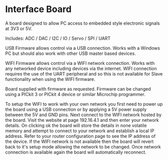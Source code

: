 # Interface Board

A board designed to allow PC access to embedded style electronic signals at 3V3 or 5V.

Includes: ADC / DAC / I2C / IO / Servo / SPI / UART

USB Firmware allows control via a USB connection. Works with a Windows PC but should also work with other USB master based devices.

WIFI Firmware allows control via a WIFI network connection. Works with any networked device including devices via the internet. 
WIFI connection requires the use of the UART peripheral and so this is not available for Slave functionality when using the WIFI firmware.

Board supplied with firmware as requested. Firmware can be changed using a PICkit 3 or PICkit 4 device or similar Microchip programmer.

To setup the WIFI to work with your own network you first need to power up the board using a USB connection or by applying a 5V power supply between the 5V and GND pins. 
Next connect to the WIFI network hosted by the board. Visit the website at page 192.16.4.1 and then enter your network details. 
On clicking ok the board will store the details in none volatile memory and attempt to connect to your network and establish a local IP address. 
Refer to your router configuration page to see the IP address of the device. 
If the WIFI network is not available then the board will revert back to it's setup mode allowing the network to be changed. 
Once network connection is available again the board will automatically reconnect.
